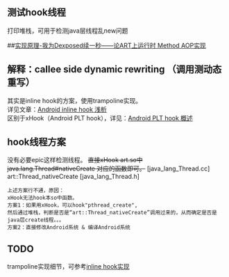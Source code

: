 
## 测试hook线程
打印堆栈，可用于检测java层线程乱new问题

##[实现原理-我为Dexposed续一秒——论ART上运行时 Method AOP实现](https://weishu.me/2017/11/23/dexposed-on-art/)

## 解释：callee side dynamic rewriting （调用测动态重写）
其实是inline hook的方案，使用trampoline实现。  
详见文章：[Android inline hook 浅析](https://www.sunmoonblog.com/2019/07/15/inline-hook-basic/)  
区别于xHook（Android PLT hook），详见：[Android PLT hook 概述](https://github.com/light-echo-3/xHook_LE/blob/master/docs/overview/android_plt_hook_overview.zh-CN.md)  


## hook线程方案
没有必要epic这样检测线程。
~~直接xHook art.so中 java.lang.Thread#nativeCreate 对应的函数即可。~~
[java_lang_Thread.cc]  
art::Thread_nativeCreate
[java_lang_Thread.h]
```agsl
上述方案行不通，原因：
xHook无法hook本so中函数。
方案1：如果用xHook，可以hook"pthread_create",
然后通过堆栈，判断是否是“art::Thread_nativeCreate”调用过来的，从而确定是否是java层create线程。。。
方案2：直接修改Android系统 & 编译Android系统

```



## TODO
trampoline实现细节，可参考[inline hook实现](https://github.com/light-echo-3/Android-Inline-Hook_LE)